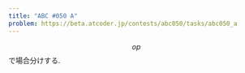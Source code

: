```yaml
---
title: "ABC #050 A"
problem: https://beta.atcoder.jp/contests/abc050/tasks/abc050_a
---
```

$$ op $$ で場合分けする.
